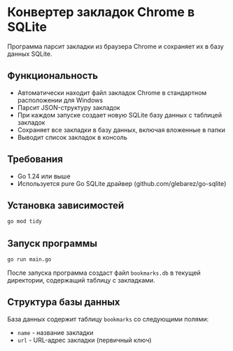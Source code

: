 # Конвертер закладок Chrome в SQLite

Программа парсит закладки из браузера Chrome и сохраняет их в базу данных SQLite.

## Функциональность

- Автоматически находит файл закладок Chrome в стандартном расположении для Windows
- Парсит JSON-структуру закладок
- При каждом запуске создает новую SQLite базу данных с таблицей закладок
- Сохраняет все закладки в базу данных, включая вложенные в папки
- Выводит список закладок в консоль

## Требования

- Go 1.24 или выше
- Используется pure Go SQLite драйвер (github.com/glebarez/go-sqlite)

## Установка зависимостей

```bash
go mod tidy
```

## Запуск программы

```bash
go run main.go
```

После запуска программа создаст файл `bookmarks.db` в текущей директории, содержащий таблицу с закладками.

## Структура базы данных

База данных содержит таблицу `bookmarks` со следующими полями:

- `name` - название закладки
- `url` - URL-адрес закладки (первичный ключ) 